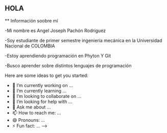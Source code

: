 ## HOLA

** Información soobre mí

-Mi nombre es Angel Joseph Pachón Rodríguez

-Soy estudiante de primer semestre ingeniería mecánica en la Universidad Nacional de COLOMBIA

-Estoy aprendiendo programación en Phyton Y Git

-Busco aprender sobre distintos lenguajes de programación











  
Here are some ideas to get you started:

- 🔭 I’m currently working on ...
- 🌱 I’m currently learning ...
- 👯 I’m looking to collaborate on ...
- 🤔 I’m looking for help with ...
- 💬 Ask me about ...
- 📫 How to reach me: ...
- 😄 Pronouns: ...
- ⚡ Fun fact: ...
-->
